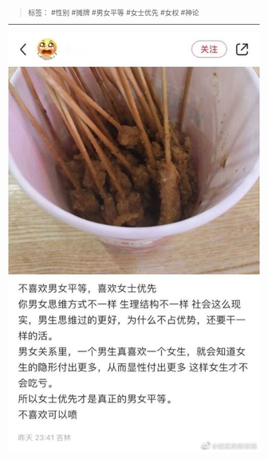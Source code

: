 > 标签： #性别 #摊牌 #男女平等 #女士优先 #女权 #神论
***
[![IMG_20230109_031255_988.jpg](https://raw.githubusercontent.com/bluntvoice/mypic/main/IMG_20230109_031255_988.jpg)](https://raw.githubusercontent.com/bluntvoice/mypic/main/IMG_20230109_031255_988.jpg)